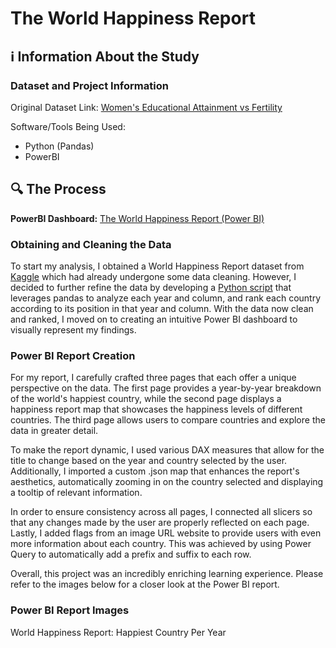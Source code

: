 <h1>The World Happiness Report</h1>

<h2>ℹ️ Information About the Study</h2>
<h3>Dataset and Project Information</h3>

Original Dataset Link: <a href = "https://www.kaggle.com/code/mayzannilarthein44/world-happiness-report-data-cleaning">Women's Educational Attainment vs Fertility</a>

Software/Tools Being Used:
- Python (Pandas)
- PowerBI

<h2>🔍 The Process</h2>
<b>PowerBI Dashboard:</b> <a href="https://app.powerbi.com/view?r=eyJrIjoiNTcyYjY4Y2ItMDgzMS00MjAwLWEyMjYtNzhhYWIzNDdkZjE1IiwidCI6ImU0YTdiMmYwLTRkM2QtNDI0OC05YTdiLWEyNjQ4ZTIzN2MxNSIsImMiOjF9&pageName=ReportSectionc1b182ee40bc969bbaba">The World Happiness Report (Power BI)</a>
<h3>Obtaining and Cleaning the Data</h3>

To start my analysis, I obtained a World Happiness Report dataset from <a href="https://www.kaggle.com/code/mayzannilarthein44/world-happiness-report-data-cleaning">Kaggle</a> which had already undergone some data cleaning. However, I decided to further refine the data by developing a <a href="HappinessReportDataCleaning.py">Python script</a> that leverages pandas to analyze each year and column, and rank each country according to its position in that year and column. With the data now clean and ranked, I moved on to creating an intuitive Power BI dashboard to visually represent my findings.

<h3>Power BI Report Creation</h3>

For my report, I carefully crafted three pages that each offer a unique perspective on the data. The first page provides a year-by-year breakdown of the world's happiest country, while the second page displays a happiness report map that showcases the happiness levels of different countries. The third page allows users to compare countries and explore the data in greater detail.

To make the report dynamic, I used various DAX measures that allow for the title to change based on the year and country selected by the user. Additionally, I imported a custom .json map that enhances the report's aesthetics, automatically zooming in on the country selected and displaying a tooltip of relevant information.

In order to ensure consistency across all pages, I connected all slicers so that any changes made by the user are properly reflected on each page. Lastly, I added flags from an image URL website to provide users with even more information about each country. This was achieved by using Power Query to automatically add a prefix and suffix to each row.

Overall, this project was an incredibly enriching learning experience. Please refer to the images below for a closer look at the Power BI report.

<h3>Power BI Report Images</h3>

World Happiness Report: Happiest Country Per Year


